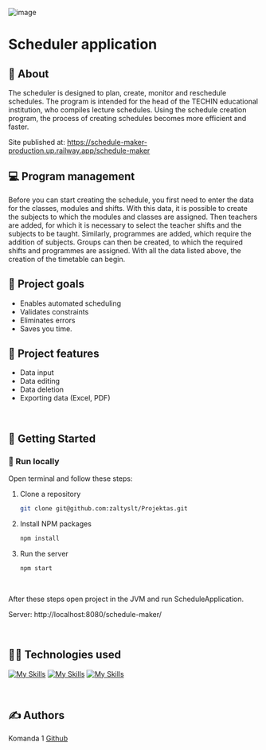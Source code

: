 

![image](https://user-images.githubusercontent.com/80693682/228839321-8af70f79-f071-445a-b5e5-9a1d2fd0e590.png)

# Scheduler application

## 🌟 About
The scheduler is designed to plan, create, monitor and reschedule schedules. The program is intended for the head of the TECHIN educational 
institution, who compiles lecture schedules. Using the schedule creation program, the process of creating schedules becomes more efficient and faster.

Site published at: https://schedule-maker-production.up.railway.app/schedule-maker

## :computer: Program management
Before you can start creating the schedule, you first need to enter the data for the classes, modules and shifts. With this data, it is possible 
to create the subjects to which the modules and classes are assigned. Then teachers are added, for which it is necessary to select the teacher 
shifts and the subjects to be taught. Similarly, programmes are added, which require the addition of subjects. Groups can then be created, to which 
the required shifts and programmes are assigned. With all the data listed above, the creation of the timetable can begin.

## 🎯 Project goals
- Enables automated scheduling 
- Validates constraints
- Eliminates errors 
- Saves you time. 


## :dizzy: Project features

- Data input
- Data editing
- Data deletion
- Exporting data (Excel, PDF)

<br>

## 🧰 Getting Started


### 🏃 Run locally

Open terminal and follow these steps:

1. Clone a repository
    ```sh
    git clone git@github.com:zaltyslt/Projektas.git
    ```
2. Install NPM packages
    ```sh
    npm install
    ```
3. Run the server
    ```sh
    npm start
    ```
<br>

After these steps open project in the JVM and run ScheduleApplication.

Server: http://localhost:8080/schedule-maker/

<br>

## :technologist: Technologies used
 [![My Skills](https://skillicons.dev/icons?i=css)](https://skillicons.dev)  [![My Skills](https://skillicons.dev/icons?i=react)](https://skillicons.dev)   [![My Skills](https://skillicons.dev/icons?i=java)](https://skillicons.dev)    

<br>

## :writing_hand: Authors

Komanda 1  [Github](https://github.com/zaltyslt/Projektas.git)
